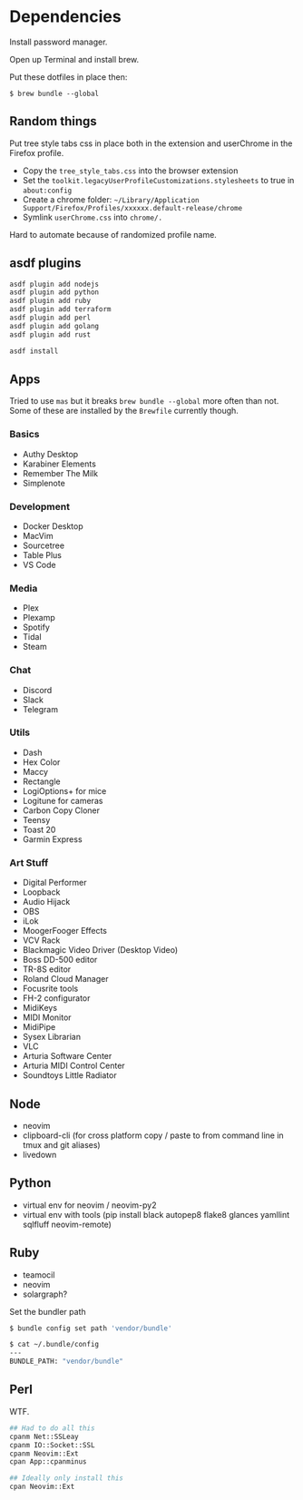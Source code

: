 # Dependencies

Install password manager.

Open up Terminal and install brew.

Put these dotfiles in place then:

```
$ brew bundle --global
```

## Random things

Put tree style tabs css in place both in the extension and userChrome in the Firefox profile.

- Copy the `tree_style_tabs.css` into the browser extension
- Set the `toolkit.legacyUserProfileCustomizations.stylesheets` to true in `about:config`
- Create a chrome folder: `~/Library/Application Support/Firefox/Profiles/xxxxxx.default-release/chrome`
- Symlink `userChrome.css` into `chrome/.`

Hard to automate because of randomized profile name.

## asdf plugins

```sh
asdf plugin add nodejs
asdf plugin add python
asdf plugin add ruby
asdf plugin add terraform
asdf plugin add perl
asdf plugin add golang
asdf plugin add rust

asdf install
```

## Apps

Tried to use `mas` but it breaks `brew bundle --global` more often than not.
Some of these are installed by the `Brewfile` currently though.

### Basics

- Authy Desktop
- Karabiner Elements
- Remember The Milk
- Simplenote

### Development

- Docker Desktop
- MacVim
- Sourcetree
- Table Plus
- VS Code

### Media

- Plex
- Plexamp
- Spotify
- Tidal
- Steam

### Chat

- Discord
- Slack
- Telegram

### Utils

- Dash
- Hex Color
- Maccy
- Rectangle
- LogiOptions+ for mice
- Logitune for cameras
- Carbon Copy Cloner
- Teensy
- Toast 20
- Garmin Express

### Art Stuff

- Digital Performer
- Loopback
- Audio Hijack
- OBS
- iLok
- MoogerFooger Effects
- VCV Rack
- Blackmagic Video Driver (Desktop Video)
- Boss DD-500 editor
- TR-8S editor
- Roland Cloud Manager
- Focusrite tools
- FH-2 configurator
- MidiKeys
- MIDI Monitor
- MidiPipe
- Sysex Librarian
- VLC
- Arturia Software Center
- Arturia MIDI Control Center
- Soundtoys Little Radiator

## Node

- neovim
- clipboard-cli (for cross platform copy / paste to from command line in tmux and git aliases)
- livedown

## Python

- virtual env for neovim / neovim-py2
- virtual env with tools (pip install black autopep8 flake8 glances yamllint sqlfluff neovim-remote)

## Ruby

- teamocil
- neovim
- solargraph?

Set the bundler path

```sh
$ bundle config set path 'vendor/bundle'

$ cat ~/.bundle/config
---
BUNDLE_PATH: "vendor/bundle"
```

## Perl

WTF.

```sh
## Had to do all this
cpanm Net::SSLeay
cpanm IO::Socket::SSL
cpanm Neovim::Ext
cpan App::cpanminus

## Ideally only install this
cpan Neovim::Ext
```
